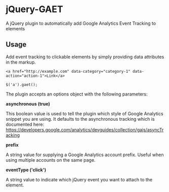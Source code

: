 # jQuery-GAET

A jQuery plugin to automatically add Google Analytics Event Tracking to elements


## Usage

Add event tracking to clickable elements by simply providing data attributes in the markup.

```
<a href="http://example.com" data-category="category-1" data-action="action-1">Link</a>
```

```
$('a').gaet();
```

The plugin accepts an options object with the following parameters:

**asynchronous (true)**

This boolean value is used to tell the plugin which style of Google Analytics snippet you are using. It defaults to the asynchronous tracking which is documented here: https://developers.google.com/analytics/devguides/collection/gajs/asyncTracking

**prefix**

A string value for supplying a Google Analytics account prefix. Useful when using multiple accounts on the same page.

**eventType ('click')**

A string value to indicate which jQuery event you want to attach to the element.
